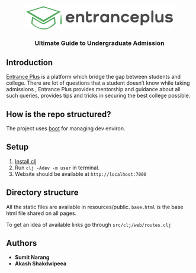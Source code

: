 <p align="center">
  <a href="https://entranceplus.in/">
    <img alt="entranceplus" src="/resources/public/images/footer/ep-logo-black.svg" width="400">
  </a>
</p>

<h3 align="center">
  Ultimate Guide to Undergraduate Admission
</h3>


## Introduction

[Entrance Plus](https://entranceplus.in/) is a platform which bridge the gap between students and college. There are lot of questions that a student doesn’t know while taking admissions , Entrance Plus provides mentorship and guidance about all such queries, provides tips and tricks in securing the best college possible.

## How is the repo structured?
The project uses [boot](http://boot-clj.com/) for managing dev environ.

## Setup

1. [Install clj](https://clojure.org/guides/getting_started#_clojure_installer_and_cli_tools)
4. Run `clj -Adev -m user` in terminal.
5. Website should be available at `http://localhost:7000`


## Directory structure

All the static files are available in resources/public. `base.html` is the base
html file shared on all pages.

To get an idea of available links go through `src/clj/web/routes.clj`

## Authors

* **Sumit Narang**
* **Akash Shakdwipeea**
